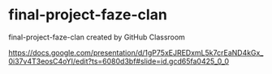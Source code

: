 # final-project-faze-clan
final-project-faze-clan created by GitHub Classroom

https://docs.google.com/presentation/d/1gP75xEJREDxmL5k7crEaND4kGx_0i37v4T3eosC4oYI/edit?ts=6080d3bf#slide=id.gcd65fa0425_0_0
